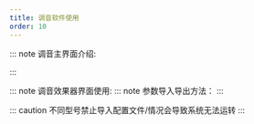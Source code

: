 ```yaml
---
title: 调音软件使用
order: 10
---
```

::: note 调音主界面介绍:

:::


<ArtPlayer
  src="http://video.likeyou168.cn:9000/lky/lky/ex2050/video.mp4"
/>



::: note 调音效果器界面使用:
<ArtPlayer
  src="http://video.likeyou168.cn:9000/lky/lky/ex401/401ty.webm"
/>
::: note 参数导入导出方法： 
:::

::: caution
不同型号禁止导入配置文件/情况会导致系统无法运转
:::

<ArtPlayer
  src="http://video.likeyou168.cn:9000/lky/lky/ex2050/video3.mp4"
/>
 
